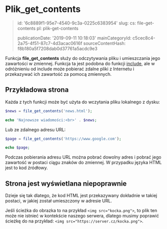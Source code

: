 Plik_get_contents
=================

> id: '6c8889f1-95e7-4540-9c3a-0225c6383954'
> slug:
> 	cs: file-get-contents
> 	pl: plik-get-contents
> 
> publicationDate: '2019-09-11 10:18:03'
> mainCategoryId: c5cec8c4-2a75-4f51-87c7-4d3acac0616f
> sourceContentHash: f8b180a5f7208dab0d37761a5acdc9e3

Funkcja **file_get_contents** służy do odczytywania pliku i umieszczania jego zawartości w zmiennej. Funkcja ta jest podobna do funkcji <a href="/include">include</a>, ale w odróżnieniu od include może pobierać zdalne pliki z Internetu i przekazywać ich zawartość za pomocą zmiennych.

Przykładowa strona
------

Każda z tych funkcji może być użyta do wczytania pliku lokalnego z dysku:

```php
$news = file_get_contents('news.html');

echo 'Najnowsze wiadomości:<br>' . $news;
```

Lub ze zdalnego adresu URL:

```php
$page = file_get_contents('https://www.google.com');

echo $page;
```

Podczas pobierania adresu URL można pobrać dowolny adres i pobrać jego zawartość w postaci ciągu znaków do zmiennej. W przypadku języka HTML jest to kod źródłowy.

Strona jest wyświetlana niepoprawnie
----------------------------

Dzieje się tak dlatego, że kod HTML jest przekazywany dokładnie w takiej postaci, w jakiej został umieszczony w adresie URL.

Jeśli ścieżka do obrazka to na przykład `<img src="kocka.png">`, to plik ten może nie istnieć w kontekście naszego serwera, dlatego musimy poprawić ścieżkę do na przykład: `<img src="https://server.cz/kocka.png">`.
